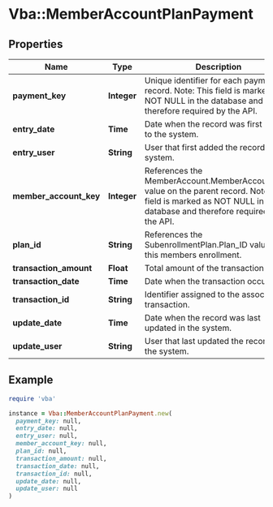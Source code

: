 # Vba::MemberAccountPlanPayment

## Properties

| Name | Type | Description | Notes |
| ---- | ---- | ----------- | ----- |
| **payment_key** | **Integer** | Unique identifier for each payment record. Note: This field is marked as NOT NULL in the database and therefore required by the API. |  |
| **entry_date** | **Time** | Date when the record was first added to the system. | [optional] |
| **entry_user** | **String** | User that first added the record to the system. | [optional] |
| **member_account_key** | **Integer** | References the MemberAccount.MemberAccount_Key value on the parent record. Note: This field is marked as NOT NULL in the database and therefore required by the API. |  |
| **plan_id** | **String** | References the SubenrollmentPlan.Plan_ID value for this members enrollment. |  |
| **transaction_amount** | **Float** | Total amount of the transaction. | [optional] |
| **transaction_date** | **Time** | Date when the transaction occurred. | [optional] |
| **transaction_id** | **String** | Identifier assigned to the associated transaction. | [optional] |
| **update_date** | **Time** | Date when the record was last updated in the system. | [optional] |
| **update_user** | **String** | User that last updated the record in the system. | [optional] |

## Example

```ruby
require 'vba'

instance = Vba::MemberAccountPlanPayment.new(
  payment_key: null,
  entry_date: null,
  entry_user: null,
  member_account_key: null,
  plan_id: null,
  transaction_amount: null,
  transaction_date: null,
  transaction_id: null,
  update_date: null,
  update_user: null
)
```

